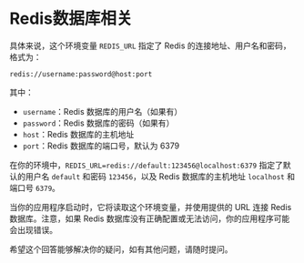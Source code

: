# Redis数据库相关

具体来说，这个环境变量 `REDIS_URL` 指定了 Redis 的连接地址、用户名和密码，格式为：

```
redis://username:password@host:port
```

其中：

- `username`：Redis 数据库的用户名（如果有）
- `password`：Redis 数据库的密码（如果有）
- `host`：Redis 数据库的主机地址
- `port`：Redis 数据库的端口号，默认为 6379

在你的环境中，`REDIS_URL=redis://default:123456@localhost:6379` 指定了默认的用户名 `default` 和密码 `123456`，以及 Redis 数据库的主机地址 `localhost` 和端口号 `6379`。

当你的应用程序启动时，它将读取这个环境变量，并使用提供的 URL 连接 Redis 数据库。注意，如果 Redis 数据库没有正确配置或无法访问，你的应用程序可能会出现错误。

希望这个回答能够解决你的疑问，如有其他问题，请随时提问。